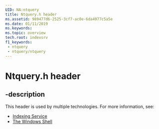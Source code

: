 ```yaml
---
UID: NA:ntquery
title: Ntquery.h header
ms.assetid: 989477d6-2525-3cf7-ac0e-6da4977c5a5e
ms.date: 01/11/2019
ms.keywords: 
ms.topic: overview
tech.root: indexsrv
f1_keywords:
 - ntquery
 - ntquery/ntquery
---
```


# Ntquery.h header


## -description

This header is used by multiple technologies. For more information, see:

- [Indexing Service](../_indexsrv/index.md)
- [The Windows Shell](../_shell/index.md)

